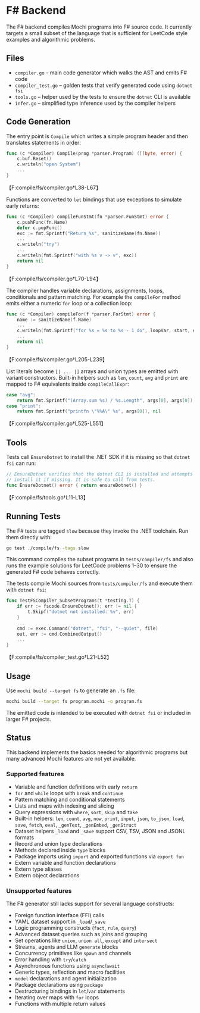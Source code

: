 # F# Backend

The F# backend compiles Mochi programs into F# source code. It currently targets a small subset of the language that is sufficient for LeetCode style examples and algorithmic problems.

## Files

- `compiler.go` – main code generator which walks the AST and emits F# code
- `compiler_test.go` – golden tests that verify generated code using `dotnet fsi`
- `tools.go` – helper used by the tests to ensure the `dotnet` CLI is available
- `infer.go` – simplified type inference used by the compiler helpers

## Code Generation

The entry point is `Compile` which writes a simple program header and then translates statements in order:

```go
func (c *Compiler) Compile(prog *parser.Program) ([]byte, error) {
    c.buf.Reset()
    c.writeln("open System")
    ...
}
```
【F:compile/fs/compiler.go†L38-L67】

Functions are converted to `let` bindings that use exceptions to simulate early returns:

```go
func (c *Compiler) compileFunStmt(fn *parser.FunStmt) error {
    c.pushFunc(fn.Name)
    defer c.popFunc()
    exc := fmt.Sprintf("Return_%s", sanitizeName(fn.Name))
    ...
    c.writeln("try")
    ...
    c.writeln(fmt.Sprintf("with %s v -> v", exc))
    return nil
}
```
【F:compile/fs/compiler.go†L70-L94】

The compiler handles variable declarations, assignments, loops, conditionals and pattern matching. For example the `compileFor` method emits either a numeric `for` loop or a collection loop:

```go
func (c *Compiler) compileFor(f *parser.ForStmt) error {
    name := sanitizeName(f.Name)
    ...
    c.writeln(fmt.Sprintf("for %s = %s to %s - 1 do", loopVar, start, end))
    ...
    return nil
}
```
【F:compile/fs/compiler.go†L205-L239】

List literals become `[| ... |]` arrays and union types are emitted with variant constructors. Built-in helpers such as `len`, `count`, `avg` and `print` are mapped to F# equivalents inside `compileCallExpr`:

```go
case "avg":
    return fmt.Sprintf("(Array.sum %s) / %s.Length", args[0], args[0]), nil
case "print":
    return fmt.Sprintf("printfn \"%%A\" %s", args[0]), nil
```
【F:compile/fs/compiler.go†L525-L551】

## Tools

Tests call `EnsureDotnet` to install the .NET SDK if it is missing so that `dotnet fsi` can run:

```go
// EnsureDotnet verifies that the dotnet CLI is installed and attempts to
// install it if missing. It is safe to call from tests.
func EnsureDotnet() error { return ensureDotnet() }
```
【F:compile/fs/tools.go†L11-L13】

## Running Tests

The F# tests are tagged `slow` because they invoke the .NET toolchain. Run them directly with:

```bash
go test ./compile/fs -tags slow
```

This command compiles the subset programs in `tests/compiler/fs` and also runs the example solutions for LeetCode problems 1–30 to ensure the generated F# code behaves correctly.


The tests compile Mochi sources from `tests/compiler/fs` and execute them with `dotnet fsi`:

```go
func TestFSCompiler_SubsetPrograms(t *testing.T) {
    if err := fscode.EnsureDotnet(); err != nil {
        t.Skipf("dotnet not installed: %v", err)
    }
    ...
    cmd := exec.Command("dotnet", "fsi", "--quiet", file)
    out, err := cmd.CombinedOutput()
    ...
}
```
【F:compile/fs/compiler_test.go†L21-L52】

## Usage

Use `mochi build --target fs` to generate an `.fs` file:

```bash
mochi build --target fs program.mochi -o program.fs
```

The emitted code is intended to be executed with `dotnet fsi` or included in larger F# projects.

## Status

This backend implements the basics needed for algorithmic programs but many advanced
Mochi features are not yet available.

### Supported features

* Variable and function definitions with early `return`
* `for` and `while` loops with `break` and `continue`
* Pattern matching and conditional statements
* Lists and maps with indexing and slicing
* Query expressions with `where`, `sort`, `skip` and `take`
* Built-in helpers: `len`, `count`, `avg`, `now`, `print`, `input`, `json`, `to_json`, `load`, `save`, `fetch`, `eval`, `_genText`, `_genEmbed`, `_genStruct`
* Dataset helpers `_load` and `_save` support CSV, TSV, JSON and JSONL formats
* Record and union type declarations
* Methods declared inside `type` blocks
* Package imports using `import` and exported functions via `export fun`
* Extern variable and function declarations
* Extern type aliases
* Extern object declarations

### Unsupported features

The F# generator still lacks support for several language constructs:

* Foreign function interface (FFI) calls
* YAML dataset support in `_load`/`_save`
* Logic programming constructs (`fact`, `rule`, `query`)
* Advanced dataset queries such as joins and grouping
* Set operations like `union`, `union all`, `except` and `intersect`
* Streams, agents and LLM `generate` blocks
* Concurrency primitives like `spawn` and channels
* Error handling with `try`/`catch`
* Asynchronous functions using `async`/`await`
* Generic types, reflection and macro facilities
* `model` declarations and agent initialization
* Package declarations using `package`
* Destructuring bindings in `let`/`var` statements
* Iterating over maps with `for` loops
* Functions with multiple return values

